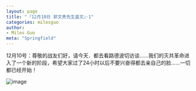 ```yaml
---
layout: page
title: "『12月10日 郭文贵先生盖文』·1"
categories: milesguo
author:
- Miles Guo
meta: "Springfield"
---
```


12月10号：尊敬的战友们好，请今天．都去看路德波切访谈……我们的灭共革命进入了一个新的阶段，希望大家过了24小时以后不要兴奋得都去亲自己的脸……一切都已经开始！

![image](../../../../image/milesguo/2020_12_10_Miles_Guo_Getter_1_1.png)
